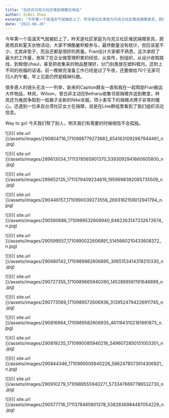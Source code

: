 ```yaml
---
title: "社区向乌克兰社区难民捐赠日用品"
author: XiBei Zhao
excerpt: "今年第一个高温天气就被赶上了，昨天是社区家庭为乌克兰社区难民捐赠家具，厨房用具和夏天衣物活动，大家不惧酷暑积极参与，最终数量没有统计，但应该是不少，尤其床垫子，而且还都是很好的质量。很多感人的镜头无法一一列举，Fran估计大家都不熟悉，这次承担了最大的工作量，发挥了在企业做管理积累的经验，从宣传，到组织，从设计收取路线，到租借Uhaul，甚至把收集来的物品整理好，分门别类放在塑料框内，还附上不同的祝福的话语。前一晚做完准备工作已经是过了午夜，还要做给70个无家可归人的午餐，早上见面仍然是精神抖擞。"
date: "2022-06-26"
---
```


今年第一个高温天气就被赶上了，昨天是社区家庭为乌克兰社区难民捐赠家具，厨房用具和夏天衣物活动，大家不惧酷暑积极参与，最终数量没有统计，但应该是不少，尤其床垫子，而且还都是很好的质量。Fran估计大家都不熟悉，这次承担了最大的工作量，发挥了在企业做管理积累的经验，从宣传，到组织，从设计收取路线，到租借Uhaul，甚至把收集来的物品整理好，分门别类放在塑料框内，还附上不同的祝福的话语。前一晚做完准备工作已经是过了午夜，还要做给70个无家可归人的午餐，早上见面仍然是精神抖擞。

很多感人的镜头无法一一列举，新来的Caption群友一直和我在一起帮助Fran搬运大件物品，林岚，Wilson，曾白非主动在Bethany收集邻居捐赠并送到教堂，林岚还为难民争取到一纸箱子全新的Nike衣服。项小柔写下的捐赠点牌子非常的暖心。还遇到一位来自台湾社区女士在捐赠，说是在Line群组里看到了我们组织活动信息。

Way to go! 今天我们帮了别人，明天我们有需要的时候相信不会孤独。

![]({{ site.url }}/assets/images/290804716_1710988779273682_6541631092967944461_n.jpg)

![]({{ site.url }}/assets/images/289613034_1711378565901370_5393092941660605800_n.jpg)

![]({{ site.url }}/assets/images/289652135_1711379409234619_1959998392085735509_n.jpg)

![]({{ site.url }}/assets/images/290446157_1710990039273556_2693162159012941794_n.jpg)

![]({{ site.url }}/assets/images/290580686_1710989532606940_6462263147332672674_n.jpg)

![]({{ site.url }}/assets/images/290599557_1710990022606891_5145660210433608372_n.jpg)

![]({{ site.url }}/assets/images/290680142_1710989982606895_3065153414319210330_n.jpg)

![]({{ site.url }}/assets/images/290727355_1710989665940260_1452889561191646899_n.jpg)

![]({{ site.url }}/assets/images/290773569_1710989572606936_3139524794226911745_n.jpg)

![]({{ site.url }}/assets/images/290816964_1710989582606935_4611943102181691873_n.jpg)

![]({{ site.url }}/assets/images/290819235_1710990085940218_5496072850151003301_n.jpg)

![]({{ site.url }}/assets/images/290844346_1710990005940226_5862478573914306921_n.jpg)

![]({{ site.url }}/assets/images/290910279_1710989555940271_5733476697786532730_n.jpg)

![]({{ site.url }}/assets/images/290577718_1711378485901378_5382836984487054229_n.jpg)
